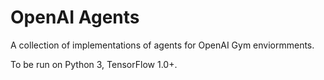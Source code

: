 # OpenAI Agents

A collection of implementations of agents for OpenAI Gym enviormments. 

To be run on Python 3, TensorFlow 1.0+.
